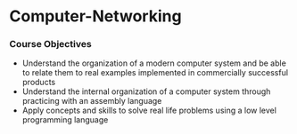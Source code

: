 # Computer-Networking
### Course Objectives

- Understand the organization of a modern computer system and be able to relate them to real examples implemented in commercially successful products
- Understand the internal organization of a computer system through practicing with an assembly language
- Apply concepts and skills to solve real life problems using a low level programming language
